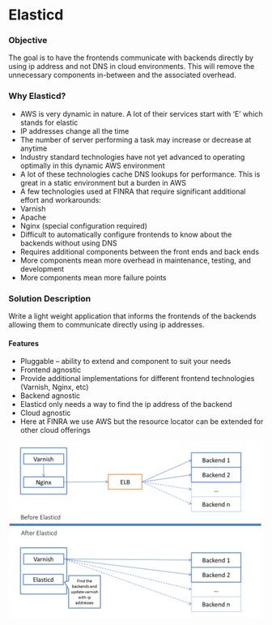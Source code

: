 # Elasticd 

### Objective
The goal is to have the frontends communicate with backends directly by using ip address and not DNS in cloud environments.  This will remove the unnecessary components in-between and the associated overhead.  

### Why Elasticd?
*	AWS is very dynamic in nature.  A lot of their services start with ‘E’ which stands for elastic
  *	IP addresses change all the time
  *	The number of server performing a task may increase or decrease at anytime
*	Industry standard technologies have not yet advanced to operating optimally in this dynamic AWS environment
*	A lot of these technologies cache DNS lookups for performance.  This is great in a static environment but a burden in AWS
*	A few technologies used at FINRA that require significant additional effort and workarounds:
  *	Varnish
  *	Apache
  *	Nginx (special configuration required)
*	Difficult to automatically configure frontends to know about the backends without using DNS
*	Requires additional components between the front ends and back ends
  *	More components mean more overhead in maintenance, testing, and development
  *	More components mean more failure points 

### Solution Description
Write a light weight application that informs the frontends of the backends allowing them to communicate directly using ip addresses.  
#### Features
*	Pluggable – ability to extend and component to suit your needs
*	Frontend agnostic 
  *	Provide additional implementations for different frontend technologies (Varnish, Nginx, etc)
*	Backend agnostic
  *	Elasticd only needs a way to find the ip address of the backend
*	Cloud agnostic
  *	Here at FINRA we use AWS but the resource locator can be extended for other cloud offerings

  ![Alt text](https://github.com/FINRAOS/Elasticd/blob/master/docs/img/elasticd.png?raw=true)

